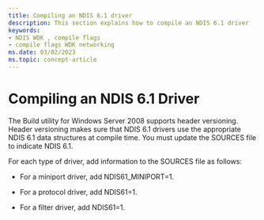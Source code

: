 ```yaml
---
title: Compiling an NDIS 6.1 driver
description: This section explains how to compile an NDIS 6.1 driver
keywords:
- NDIS WDK , compile flags
- compile flags WDK networking
ms.date: 03/02/2023
ms.topic: concept-article
---
```


# Compiling an NDIS 6.1 Driver





The Build utility for Windows Server 2008 supports header versioning. Header versioning makes sure that NDIS 6.1 drivers use the appropriate NDIS 6.1 data structures at compile time. You must update the SOURCES file to indicate NDIS 6.1.

For each type of driver, add information to the SOURCES file as follows:

-   For a miniport driver, add NDIS61\_MINIPORT=1.

-   For a protocol driver, add NDIS61=1.

-   For a filter driver, add NDIS61=1.

 

 





